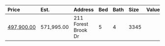| Price                                                                                   | Est.       | Address             | Bed | Bath | Size | Value | Days | Lot | Year | HOA | Open |
| :-------------------------------------------------------------------------------------- | :--------- | :------------------ | :-- | :--- | :--- | :---- | :--- | :-- | :--- | :-- | :--- |
| [497,900.00](https://www.movoto.com/home/211-forest-brook-dr-cary-nc-27519-413_2338396) | 571,995.00 | 211 Forest Brook Dr | 5   | 4    | 3345 |       |      |     |      |     |      |